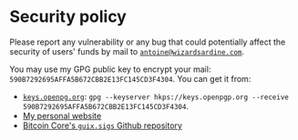 # Security policy

Please report any vulnerability or any bug that could potentially affect the security of users'
funds by mail to [`antoine@wizardsardine.com`](mailto:antoine@wizardsardine.com).

You may use my GPG public key to encrypt your mail: `590B7292695AFFA5B672CBB2E13FC145CD3F4304`. You
can get it from:
- [`keys.openpg.org`](https://keys.openpgp.org/search?q=darosior%40protonmail.com): `gpg --keyserver hkps://keys.openpgp.org --receive 590B7292695AFFA5B672CBB2E13FC145CD3F4304`.
- [My personal website](http://download.darosior.ninja/darosior.pub)
- [Bitcoin Core's `guix.sigs` Github repository](https://github.com/bitcoin-core/guix.sigs/blob/main/builder-keys/darosior.gpg)
